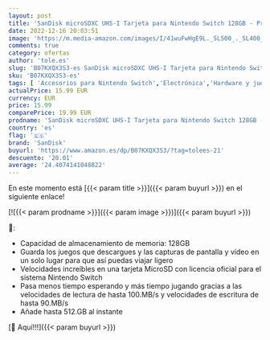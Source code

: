 ```yaml
---
layout: post
title: 'SanDisk microSDXC UHS-I Tarjeta para Nintendo Switch 128GB - Producto con Licencia de Nintendo'
date: 2022-12-16 20:03:51
image: 'https://m.media-amazon.com/images/I/41wuFwHgE9L._SL500_._SL400_.jpg'
comments: true
category: ofertas
author: 'tole.es'
slug: 'B07KXQX3S3-es SanDisk microSDXC UHS-I Tarjeta para Nintendo Switch 128GB...'
sku: 'B07KXQX3S3-es'
tags: [ 'Accesorios para Nintendo Switch','Electrónica','Hardware y juegos para Nintendo Switch','Memoria para Nintendo Switch','Videojuegos','nintendo','sandisk','🇪🇸', ]
actualPrice: 15.99 EUR
currency: EUR
price: 15.99
comparePrice: 19.99 EUR
prodname: 'SanDisk microSDXC UHS-I Tarjeta para Nintendo Switch 128GB - Producto con Licencia de Nintendo'
country: 'es'
flag: '🇪🇸'
brand: 'SanDisk'
buyurl: 'https://www.amazon.es/dp/B07KXQX3S3/?tag=tolees-21'
descuento: '20.01'
average: '24.4074141048822'
---
```


En este momento está [{{< param title >}}]({{< param buyurl >}}) en el siguiente enlace!

[![{{< param prodname >}}]({{< param image >}})]({{< param buyurl >}})

🔎:

- Capacidad de almacenamiento de memoria: 128GB
- Guarda los juegos que descargues y las capturas de pantalla y vídeo en un solo lugar para que así puedas viajar ligero
- Velocidades increíbles en una tarjeta MicroSD con licencia oficial para el sistema Nintendo Switch
- Pasa menos tiempo esperando y más tiempo jugando gracias a las velocidades de lectura de hasta 100.MB/s y velocidades de escritura de hasta 90.MB/s
- Añade hasta 512.GB al instante

[🛒 Aquí!!!]({{< param buyurl >}})
